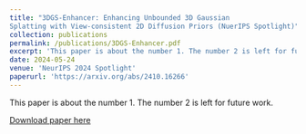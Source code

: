 ```yaml
---
title: "3DGS-Enhancer: Enhancing Unbounded 3D Gaussian
Splatting with View-consistent 2D Diffusion Priors (NuerIPS Spotlight)"
collection: publications
permalink: /publications/3DGS-Enhancer.pdf
excerpt: 'This paper is about the number 1. The number 2 is left for future work.'
date: 2024-05-24
venue: 'NeurIPS 2024 Spotlight'
paperurl: 'https://arxiv.org/abs/2410.16266'
---
```

This paper is about the number 1. The number 2 is left for future work.

[Download paper here](https://arxiv.org/abs/2410.16266)